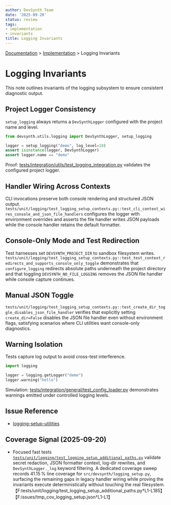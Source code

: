 ```yaml
---
author: DevSynth Team
date: '2025-09-20'
status: review
tags:
- implementation
- invariants
title: Logging Invariants
---
```

<div class="breadcrumbs">
<a href="../index.md">Documentation</a> &gt; <a href="index.md">Implementation</a> &gt; Logging Invariants
</div>

# Logging Invariants

This note outlines invariants of the logging subsystem to ensure consistent diagnostic output.

## Project Logger Consistency

`setup_logging` always returns a `DevSynthLogger` configured with the project name and level.

```python
from devsynth.utils.logging import DevSynthLogger, setup_logging

logger = setup_logging("demo", log_level=10)
assert isinstance(logger, DevSynthLogger)
assert logger.name == "demo"
```

Proof: [tests/integration/utils/test_logging_integration.py](../../tests/integration/utils/test_logging_integration.py) validates the configured project logger.

## Handler Wiring Across Contexts

CLI invocations preserve both console rendering and structured JSON output. `tests/unit/logging/test_logging_setup_contexts.py::test_cli_context_wires_console_and_json_file_handlers` configures the logger with environment overrides and asserts the file handler writes JSON payloads while the console handler retains the default formatter.

## Console-Only Mode and Test Redirection

Test harnesses set `DEVSYNTH_PROJECT_DIR` to sandbox filesystem writes. `tests/unit/logging/test_logging_setup_contexts.py::test_test_context_redirects_and_supports_console_only_toggle` demonstrates that `configure_logging` redirects absolute paths underneath the project directory and that toggling `DEVSYNTH_NO_FILE_LOGGING` removes the JSON file handler while console capture continues.

## Manual JSON Toggle

`tests/unit/logging/test_logging_setup_contexts.py::test_create_dir_toggle_disables_json_file_handler` verifies that explicitly setting `create_dir=False` disables the JSON file handler even without environment flags, satisfying scenarios where CLI utilities want console-only diagnostics.

## Warning Isolation

Tests capture log output to avoid cross-test interference.

```python
import logging

logger = logging.getLogger("demo")
logger.warning("hello")
```

Simulation: [tests/integration/general/test_config_loader.py](../../tests/integration/general/test_config_loader.py) demonstrates warnings emitted under controlled logging levels.

## Issue Reference

- [logging-setup-utilities](../../issues/logging-setup-utilities.md)

## Coverage Signal (2025-09-20)

- Focused fast tests [`tests/unit/logging/test_logging_setup_additional_paths.py`](../../tests/unit/logging/test_logging_setup_additional_paths.py) validate secret redaction, JSON formatter context, log-dir rewrites, and `DevSynthLogger._log` keyword filtering. A dedicated coverage sweep records 41.15 % line coverage for `src/devsynth/logging_setup.py`, surfacing the remaining gaps in legacy handler wiring while proving the invariants execute deterministically without touching the real filesystem.【F:tests/unit/logging/test_logging_setup_additional_paths.py†L1-L185】【F:issues/tmp_cov_logging_setup.json†L1-L1】
